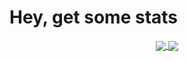 # Hey, get some stats

<div align="center">
  <a href="https://github.com/anuraghazra/github-readme-stats">
    <img align="center" src="https://github-readme-stats-eckon.vercel.app/api?username=eckon&count_private=true&show_icons=true&theme=gruvbox&hide_title=true&hide_border=true" />
  </a>
  <a href="https://github.com/anuraghazra/github-readme-stats">
    <img align="center" src="https://github-readme-stats-eckon.vercel.app/api/top-langs/?username=eckon&layout=compact&theme=gruvbox&hide_border=true" />
  </a>
</div>
